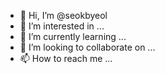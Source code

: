 - 👋 Hi, I’m @seokbyeol
- 👀 I’m interested in ...
- 🌱 I’m currently learning ...
- 💞️ I’m looking to collaborate on ...
- 📫 How to reach me ...

<!---
seokbyeol/seokbyeol is a ✨ special ✨ repository because its `README.md` (this file) appears on your GitHub profile.
You can click the Preview link to take a look at your changes.
--->
